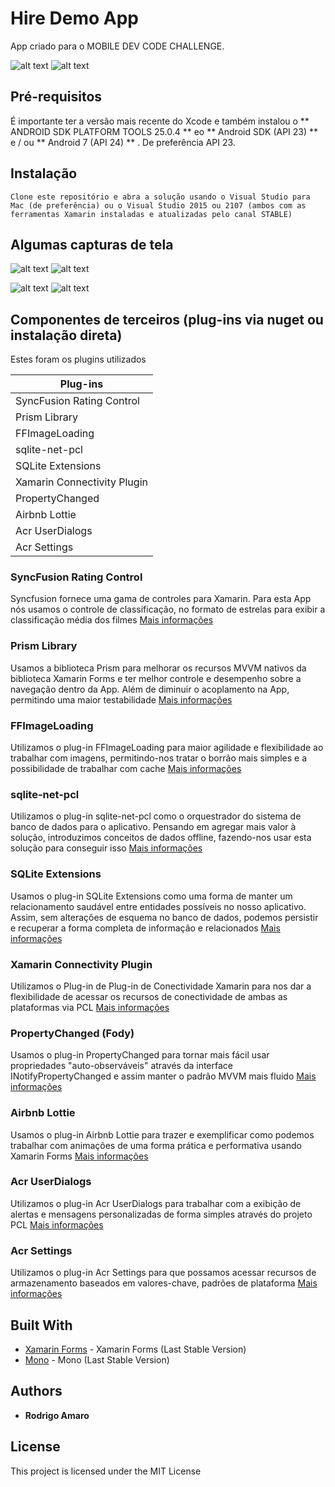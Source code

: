 # Hire Demo App

App criado para o MOBILE DEV CODE CHALLENGE.

![alt text](https://github.com/jbravobr/Assets/blob/master/Android_Capture.gif?raw=true "Android's capture")
![alt text](https://github.com/jbravobr/Assets/blob/master/iOs_Capture.gif?raw=true "iOS's capture")

## Pré-requisitos

É importante ter a versão mais recente do Xcode e também instalou o ** ANDROID SDK PLATFORM TOOLS 25.0.4 ** eo ** Android SDK (API 23) ** e / ou ** Android 7 (API 24) ** . De preferência API 23.

## Instalação 

```
Clone este repositório e abra a solução usando o Visual Studio para Mac (de preferência) ou o Visual Studio 2015 ou 2107 (ambos com as ferramentas Xamarin instaladas e atualizadas pelo canal STABLE)
```
## Algumas capturas de tela

![alt text](https://github.com/jbravobr/Assets/blob/master/Android_MovieList.png?raw=true "Android's capture")
![alt text](https://github.com/jbravobr/Assets/blob/master/Android_DetailsPage.png?raw=true "Android's capture")


![alt text](https://github.com/jbravobr/Assets/blob/master/iOS_MovieList.png?raw=true "iOS's capture")
![alt text](https://github.com/jbravobr/Assets/blob/master/iOs_DetailsPage.png?raw=true "iOS's capture")

## Componentes de terceiros (plug-ins via nuget ou instalação direta)

Estes foram os plugins utilizados

| Plug-ins|
| ------------------- |
|SyncFusion Rating Control|
|Prism Library|
|FFImageLoading|
|sqlite-net-pcl|
|SQLite Extensions|
|Xamarin Connectivity Plugin|
|PropertyChanged|
|Airbnb Lottie|
|Acr UserDialogs|
|Acr Settings|

### SyncFusion Rating Control

Syncfusion fornece uma gama de controles para Xamarin. Para esta App nós usamos o controle de classificação, no formato de estrelas para exibir a classificação média dos filmes
[Mais informações](https://help.syncfusion.com/xamarin/sfrating/overview)

### Prism Library

Usamos a biblioteca Prism para melhorar os recursos MVVM nativos da biblioteca Xamarin Forms e ter melhor controle e desempenho sobre a navegação dentro da App. Além de diminuir o acoplamento na App, permitindo uma maior testabilidade
[Mais informações](https://github.com/PrismLibrary/Prism)

### FFImageLoading

Utilizamos o plug-in FFImageLoading para maior agilidade e flexibilidade ao trabalhar com imagens, permitindo-nos tratar o borrão mais simples e a possibilidade de trabalhar com cache
[Mais informações](https://github.com/luberda-molinet/FFImageLoading)

### sqlite-net-pcl

Utilizamos o plug-in sqlite-net-pcl como o orquestrador do sistema de banco de dados para o aplicativo. Pensando em agregar mais valor à solução, introduzimos conceitos de dados offline, fazendo-nos usar esta solução para conseguir isso
[Mais informações](https://github.com/praeclarum/sqlite-net)

### SQLite Extensions

Usamos o plug-in SQLite Extensions como uma forma de manter um relacionamento saudável entre entidades possíveis no nosso aplicativo. Assim, sem alterações de esquema no banco de dados, podemos persistir e recuperar a forma completa de informação e relacionados
[Mais informações](https://bitbucket.org/twincoders/sqlite-net-extensions)

### Xamarin Connectivity Plugin

Utilizamos o Plug-in de Plug-in de Conectividade Xamarin para nos dar a flexibilidade de acessar os recursos de conectividade de ambas as plataformas via PCL
[Mais informações](https://github.com/jamesmontemagno/ConnectivityPlugin)

### PropertyChanged (Fody)

Usamos o plug-in PropertyChanged para tornar mais fácil usar propriedades "auto-observáveis" através da interface INotifyPropertyChanged e assim manter o padrão MVVM mais fluido
[Mais informações](https://github.com/Fody/PropertyChanged)

### Airbnb Lottie

Usamos o plug-in Airbnb Lottie para trazer e exemplificar como podemos trabalhar com animações de uma forma prática e performativa usando Xamarin Forms
[Mais informações](https://github.com/martijn00/LottieXamarin)

### Acr UserDialogs

Utilizamos o plug-in Acr UserDialogs para trabalhar com a exibição de alertas e mensagens personalizadas de forma simples através do projeto PCL
[Mais informações](https://github.com/aritchie/userdialogs)

### Acr Settings

Utilizamos o plug-in Acr Settings para que possamos acessar recursos de armazenamento baseados em valores-chave, padrões de plataforma
[Mais informações](https://github.com/aritchie/userdialogs)

## Built With

* [Xamarin Forms](https://www.nuget.org/packages/Xamarin.Forms/) - Xamarin Forms (Last Stable Version)
* [Mono](http://www.mono-project.com/docs/about-mono/releases/4.8.0/) - Mono (Last Stable Version)

## Authors

* **Rodrigo Amaro**

## License

This project is licensed under the MIT License 
